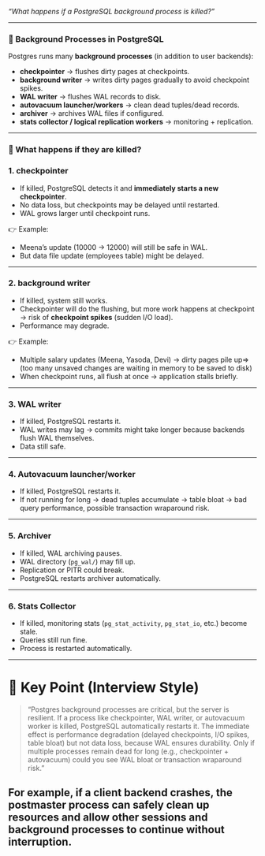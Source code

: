 *“What happens if a PostgreSQL background process is killed?”*

---

### 🔑 Background Processes in PostgreSQL

Postgres runs many **background processes** (in addition to user backends):

* **checkpointer** → flushes dirty pages at checkpoints.
* **background writer** → writes dirty pages gradually to avoid checkpoint spikes.
* **WAL writer** → flushes WAL records to disk.
* **autovacuum launcher/workers** → clean dead tuples/dead records.
* **archiver** → archives WAL files if configured.
* **stats collector / logical replication workers** → monitoring + replication.

---

### 🔎 What happens if they are killed?

### 1. **checkpointer**

* If killed, PostgreSQL detects it and **immediately starts a new checkpointer**.
* No data loss, but checkpoints may be delayed until restarted.
* WAL grows larger until checkpoint runs.

👉 Example:

* Meena’s update (10000 → 12000) will still be safe in WAL.
* But data file update (employees table) might be delayed.

---

### 2. **background writer**

* If killed, system still works.
* Checkpointer will do the flushing, but more work happens at checkpoint → risk of **checkpoint spikes** (sudden I/O load).
* Performance may degrade.

👉 Example:

* Multiple salary updates (Meena, Yasoda, Devi) → dirty pages pile up=>(too many unsaved changes are waiting in memory to be saved to disk)
* When checkpoint runs, all flush at once → application stalls briefly.

---

### 3. **WAL writer**

* If killed, PostgreSQL restarts it.
* WAL writes may lag → commits might take longer because backends flush WAL themselves.
* Data still safe.

---

### 4. **Autovacuum launcher/worker**

* If killed, PostgreSQL restarts it.
* If not running for long → dead tuples accumulate → table bloat → bad query performance, possible transaction wraparound risk.

---

### 5. **Archiver**

* If killed, WAL archiving pauses.
* WAL directory (`pg_wal/`) may fill up.
* Replication or PITR could break.
* PostgreSQL restarts archiver automatically.

---

### 6. **Stats Collector**

* If killed, monitoring stats (`pg_stat_activity`, `pg_stat_io`, etc.) become stale.
* Queries still run fine.
* Process is restarted automatically.

---

# 🧠 Key Point (Interview Style)

> “Postgres background processes are critical, but the server is resilient. If a process like checkpointer, WAL writer, or autovacuum worker is killed, PostgreSQL automatically restarts it. The immediate effect is performance degradation (delayed checkpoints, I/O spikes, table bloat) but not data loss, because WAL ensures durability. Only if multiple processes remain dead for long (e.g., checkpointer + autovacuum) could you see WAL bloat or transaction wraparound risk.”

For example, if a client backend crashes, the postmaster process can safely clean up resources and allow other sessions and background processes to continue without interruption.
---
